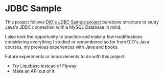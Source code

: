 # JDBC Sample

This project follows [DIO's JDBC Sample project](https://github.com/digitalinnovationone/jdbc-sample)
barebone structure to study Java's JDBC connection with a MySQL Database in mind.

I also took the opportunity to practice and make a few modifications considering 
everything I studied or remembered so far from DIO's Java courses, my previous 
experiences with Java and books.

Future experiments or improvements to do with this project:
- Try Liquibase instead of Flyway
- Make an API out of it
